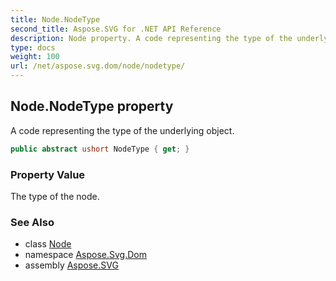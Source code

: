 ```yaml
---
title: Node.NodeType
second_title: Aspose.SVG for .NET API Reference
description: Node property. A code representing the type of the underlying object
type: docs
weight: 100
url: /net/aspose.svg.dom/node/nodetype/
---
```

## Node.NodeType property

A code representing the type of the underlying object.

```csharp
public abstract ushort NodeType { get; }
```

### Property Value

The type of the node.

### See Also

* class [Node](../)
* namespace [Aspose.Svg.Dom](../../node/)
* assembly [Aspose.SVG](../../../)
